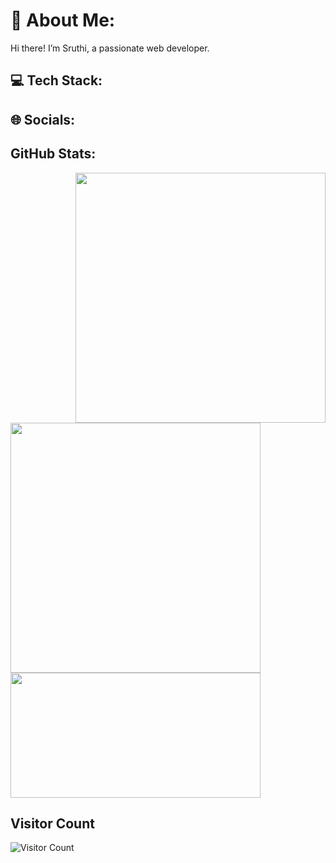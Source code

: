 # 💫 About Me:
Hi there! I’m Sruthi, a passionate web developer.

## 💻 Tech Stack:

## 🌐 Socials:

## GitHub Stats:
<div>
  <img align='right' src='https://user-images.githubusercontent.com/5713670/87202985-820dcb80-c2b6-11ea-9f56-7ec461c497c3.gif' width="400em"/>
  <img src="https://github-readme-stats.vercel.app/api/top-langs/?username=SruthiKrish19&layout=compact&show_icons=true" width="400em"/>
  <br>
  <img src="https://github-readme-streak-stats.herokuapp.com/?user=SruthiKrish19" width="400em" height="200em" />
</div>

## Visitor Count
![Visitor Count](https://profile-counter.glitch.me/SruthiKrish19/count.svg)

<!-- <img src="https://github-readme-stats.vercel.app/api?username=SruthiKrish19&include_all_commits=false&count_private=false" width="400em"/> -->
